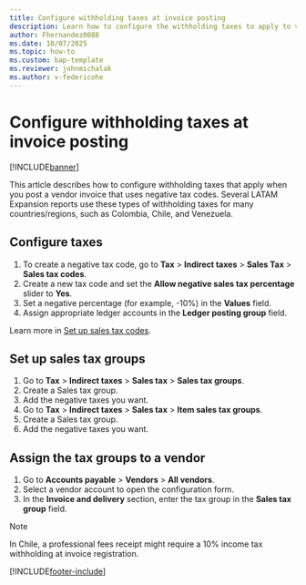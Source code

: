 ```yaml
---
title: Configure withholding taxes at invoice posting
description: Learn how to configure the withholding taxes to apply to vendor invoices.
author: Fhernandez0088
ms.date: 10/07/2025
ms.topic: how-to
ms.custom: bap-template
ms.reviewer: johnmichalak
ms.author: v-federicohe
---
```


# Configure withholding taxes at invoice posting

[!INCLUDE[banner](../../includes/banner.md)]

This article describes how to configure withholding taxes that apply when you post a vendor invoice that uses negative tax codes.
Several LATAM Expansion reports use these types of withholding taxes for many countries/regions, such as Colombia, Chile, and Venezuela.

## Configure taxes

1. To create a negative tax code, go to **Tax** > **Indirect taxes** > **Sales Tax** > **Sales tax codes**.
1. Create a new tax code and set the **Allow negative sales tax percentage** slider to **Yes**.
1. Set a negative percentage (for example, -10%) in the **Values** field.
1. Assign appropriate ledger accounts in the **Ledger posting group** field.

Learn more in [Set up sales tax codes](set-up-sales-tax-codes.md).

## Set up sales tax groups

1. Go to **Tax** > **Indirect taxes** > **Sales tax** > **Sales tax groups**.
1. Create a Sales tax group.
1. Add the negative taxes you want.
1. Go to **Tax** > **Indirect taxes** > **Sales tax** > **Item sales tax groups**.
1. Create a Sales tax group.
1. Add the negative taxes you want.

## Assign the tax groups to a vendor

1. Go to **Accounts payable** > **Vendors** > **All vendors**.
1. Select a vendor account to open the configuration form.
1. In the **Invoice and delivery** section, enter the tax group in the **Sales tax group** field.

> [!NOTE]
> In Chile, a professional fees receipt might require a 10% income tax withholding at invoice registration.

[!INCLUDE[footer-include](../../../includes/footer-banner.md)]
